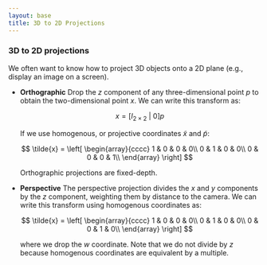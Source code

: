 ```yaml
---
layout: base
title: 3D to 2D Projections
---
```


### 3D to 2D projections
We often want to know how to project 3D objects onto a 2D plane (e.g., display an image on a screen).

- **Orthographic** Drop the $z$ component of any three-dimensional point $p$ to obtain the two-dimensional point $x$. We can write this transform as:

  $$
    x = \left[I_{2\times2}\ \vert\ 0\right]p
  $$

  If we use homogenous, or projective coordinates $\tilde{x}$ and $\tilde{p}$:

  $$
    \tilde{x} = \left[
  \begin{array}{cccc}
  1 & 0 & 0 & 0\\
  0 & 1 & 0 & 0\\
  0 & 0 & 0 & 1\\
  \end{array}
  \right]
  $$

  Orthographic projections are fixed-depth.

- **Perspective** The perspective projection divides the $x$ and $y$ components by the $z$ component, weighting them by distance to the camera. We can write this transform using homogenous coordinates as:


  $$
    \tilde{x} = \left[
  \begin{array}{cccc}
  1 & 0 & 0 & 0\\
  0 & 1 & 0 & 0\\
  0 & 0 & 1 & 0\\
  \end{array}
  \right]
  $$
  

  where we drop the $w$ coordinate. Note that we do not divide by $z$ because homogenous coordinates are equivalent by a multiple.